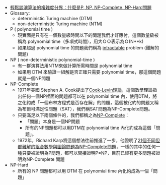 - [輕鬆談演算法的複雜度分界：什麼是P, NP, NP-Complete, NP-Hard問題](https://ycc.idv.tw/algorithm-complexity-theory.html)
- Glossary:
    -  deterministic Turing machine (DTM)
    - non-deterministic Turing machine (NTM) 
-  P ( polynomial time )
    - 現實面是只有在一個數量級時間以下的問題我們才好應付，這個數量級被稱為 polynomial time（多項式時間），用大ＯＯ表示為Ｏ(N**k)
    - 如果超過 polynomial time 的問題我們稱為 [intractable](https://en.wikipedia.org/wiki/Intractability_%28complexity%29) problem (難解的問題)
- NP ( non-deterministic polynomial-time )
    - 有一群演算法用NTM來做計算所需時間是 polynomial time
    - 如果用 DTM 來驗證一組解是否正確只需要 polynomial time，那這個問題就是一個NP問題
- NP-Complete
    - 1971年美國 Stephen A. Cook提出了[Cook-Levin理論](https://zh.wikipedia.org/wiki/Cook-Levin%E7%90%86%E8%AB%96)，這個數學理論指出任何一個NP裡面的問題都可以在 polynomial time 內，使用DTM，將之化約成「一個布林方程式是否存在解」的問題，這個被化約的問題又稱為布爾可滿足性問題（SAT），我們稱SAT問題為NP-Complete問題。
    - 只要滿足以下兩個條件的，我們都稱之為[NP-Complete](https://en.wikipedia.org/wiki/NP-completeness)：
        - 「問題」本身是一個NP問題
        - 所有的NP問題都可以用DTM在 polynomial time 內化約成為這個「問題」。
    - 1972年，Richard Karp將這個想法往前推進了一步，他證明了[21個不同但都難解的組合數學與圖論問題為NP-Complete問題](https://zh.wikipedia.org/wiki/%E5%8D%A1%E6%99%AE%E7%9A%84%E4%BA%8C%E5%8D%81%E4%B8%80%E5%80%8BNP-%E5%AE%8C%E5%85%A8%E5%95%8F%E9%A1%8C)，一樣的其中的任何一種只要被證明為P問題，都可以間接證明P=NP，目前已經有更多問題被證明為NP-Complete 問題
- NP-Hard
    - 所有的 NP 問題都可以用 DTM 在 polynomial time 內化約成為一個「問題」
